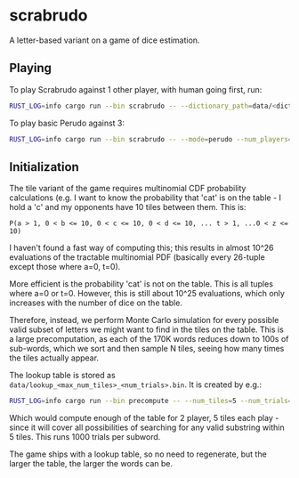 # scrabrudo
A letter-based variant on a game of dice estimation.

## Playing

To play Scrabrudo against 1 other player, with human going first, run:

```sh
RUST_LOG=info cargo run --bin scrabrudo -- --dictionary_path=data/<dict>.txt --lookup_path=data/<lookup>.bin
```

To play basic Perudo against 3:

```sh
RUST_LOG=info cargo run --bin scrabrudo -- --mode=perudo --num_players=4
```

## Initialization

The tile variant of the game requires multinomial CDF probability calculations (e.g. I want to know the probability that 'cat' is on the table - I hold a 'c' and my opponents have 10 tiles between them. This is:

```
P(a > 1, 0 < b <= 10, 0 < c <= 10, 0 < d <= 10, ... t > 1, ...0 < z <= 10)
```

I haven't found a fast way of computing this; this results in almost 10^26 evaluations of the tractable multinomial PDF (basically every 26-tuple except those where a=0, t=0).

More efficient is the probability 'cat' is not on the table. This is all tuples where a=0 or t=0. However, this is still about 10^25 evaluations, which only increases with the number of dice on the table.

Therefore, instead, we perform Monte Carlo simulation for every possible valid subset of letters we might want to find in the tiles on the table. This is a large precomputation, as each of the 170K words reduces down to 100s of sub-words, which we sort and then sample N tiles, seeing how many times the tiles actually appear.

The lookup table is stored as `data/lookup_<max_num_tiles>_<num_trials>.bin`. It is created by e.g.:

```sh
RUST_LOG=info cargo run --bin precompute -- --num_tiles=5 --num_trials=1000
```

Which would compute enough of the table for 2 player, 5 tiles each play - since it will cover all possibilities of searching for any valid substring within 5 tiles. This runs 1000 trials per subword.

The game ships with a lookup table, so no need to regenerate, but the larger the table, the larger the words can be.
